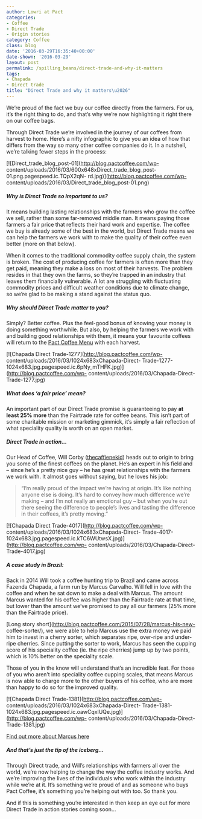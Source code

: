 ```yaml
---
author: Lowri at Pact
categories:
- Coffee
- Direct Trade
- Origin stories
category: Coffee
class: blog
date: '2016-03-29T16:35:40+00:00'
date-shown: '2016-03-29'
layout: post
permalink: /spilling_beans/direct-trade-and-why-it-matters
tags:
- Chapada
- Direct trade
title: "Direct Trade and why it matters\u2026"
---
```


We’re proud of the fact we buy our coffee directly from the farmers. For us,
it’s the right thing to do, and that’s why we’re now highlighting it right
there on our coffee bags.

Through Direct Trade we’re involved in the journey of our coffees from harvest
to home. Here’s a nifty infographic to give you an idea of how that differs
from the way so many other coffee companies do it. In a nutshell, we’re
talking fewer steps in the process:

[![Direct_trade_blog_post-01](http://blog.pactcoffee.com/wp-
content/uploads/2016/03/600x648xDirect_trade_blog_post-01.png.pagespeed.ic.TQpX2qN-
rd.jpg)](http://blog.pactcoffee.com/wp-
content/uploads/2016/03/Direct_trade_blog_post-01.png)

##### Why is Direct Trade so important to us?

It means building lasting relationships with the farmers who grow the coffee
we sell, rather than some far-removed middle man. It means paying those
farmers a fair price that reflects their hard work and expertise. The coffee
we buy is already some of the best in the world, but Direct Trade means we can
help the farmers we work with to make the quality of their coffee even better
(more on that below).

When it comes to the traditional commodity coffee supply chain, the system is
broken. The cost of producing coffee for farmers is often more than they get
paid, meaning they make a loss on most of their harvests. The problem resides
in that they own the farms, so they’re trapped in an industry that leaves them
financially vulnerable. A lot are struggling with fluctuating commodity prices
and difficult weather conditions due to climate change, so we’re glad to be
making a stand against the status quo.

##### Why should Direct Trade matter to you?

Simply? Better coffee. Plus the feel-good bonus of knowing your money is doing
something worthwhile. But also, by helping the farmers we work with and
building good relationships with them, it means your favourite coffees will
return to the [Pact Coffee Menu](https://www.pactcoffee.com/coffees#coffees)
with each harvest.

[![Chapada Direct Trade-1277](http://blog.pactcoffee.com/wp-
content/uploads/2016/03/1024x683xChapada-Direct-
Trade-1277-1024x683.jpg.pagespeed.ic.6pNy_mTHFK.jpg)](http://blog.pactcoffee.com/wp-
content/uploads/2016/03/Chapada-Direct-Trade-1277.jpg)

##### What does ‘a fair price’ mean?

An important part of our Direct Trade promise is guaranteeing to pay **at
least 25% more** than the Fairtrade rate for coffee beans. This isn’t part of
some charitable mission or marketing gimmick, it’s simply a fair reflection of
what speciality quality is worth on an open market.

##### Direct Trade in action…

Our Head of Coffee, Will Corby
([thecaffienekid](https://twitter.com/TheCaffeineKid)) heads out to origin to
bring you some of the finest coffees on the planet. He’s an expert in his
field and – since he’s a pretty nice guy – he has great relationships with the
farmers we work with. It almost goes without saying, but he loves his job:

> “I’m really proud of the impact we’re having at origin. It’s like nothing
anyone else is doing. It’s hard to convey how much difference we’re making –
and I’m not really an emotional guy – but when you’re out there seeing the
difference to people’s lives and tasting the difference in their coffees, it’s
pretty moving.”

[![Chapada Direct Trade-4017](http://blog.pactcoffee.com/wp-
content/uploads/2016/03/1024x683xChapada-Direct-
Trade-4017-1024x683.jpg.pagespeed.ic.kTC6WUtwsX.jpg)](http://blog.pactcoffee.com/wp-
content/uploads/2016/03/Chapada-Direct-Trade-4017.jpg)

##### A case study in Brazil:

Back in 2014 Will took a coffee hunting trip to Brazil and came across Fazenda
Chapada, a farm run by Marcus Carvalho. Will fell in love with the coffee and
when he sat down to make a deal with Marcus. The amount Marcus wanted for his
coffee was higher than the Fairtrade rate at that time, but lower than the
amount we’ve promised to pay all our farmers (25% more than the Fairtrade
price).

[Long story short](http://blog.pactcoffee.com/2015/07/28/marcus-his-new-
coffee-sorter/), we were able to help Marcus use the extra money we paid him
to invest in a cherry sorter, which separates ripe, over-ripe and under-ripe
cherries. Since putting the sorter to work, Marcus has seen the cupping score
of his speciality coffee (ie. the ripe cherries) jump up by two points, which
is 10% better on the speciality scale.

Those of you in the know will understand that’s an incredible feat. For those
of you who aren’t into speciality coffee cupping scales, that means Marcus is
now able to charge more to the other buyers of his coffee, who are more than
happy to do so for the improved quality.

[![Chapada Direct Trade-1381](http://blog.pactcoffee.com/wp-
content/uploads/2016/03/1024x683xChapada-Direct-
Trade-1381-1024x683.jpg.pagespeed.ic.oawCqxlUQe.jpg)](http://blog.pactcoffee.com/wp-
content/uploads/2016/03/Chapada-Direct-Trade-1381.jpg)

[Find out more about Marcus
here](http://blog.pactcoffee.com/2015/07/28/marcus-his-new-coffee-sorter/)

##### And that’s just the tip of the iceberg…

Through Direct trade, and Will’s relationships with farmers all over the
world, we’re now helping to change the way the coffee industry works. And
we’re improving the lives of the individuals who work within the industry
while we’re at it. It’s something we’re proud of and as someone who buys Pact
Coffee, it’s something you’re helping out with too. So thank you.

And if this is something you’re interested in then keep an eye out for more
Direct Trade in action stories coming soon…